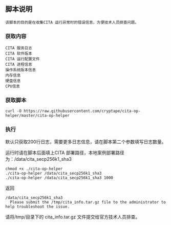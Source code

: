 ## 脚本说明

```
该脚本的目的是在收集CITA 运行异常时的错误信息，方便技术人员排查问题。
```

### 获取内容

```
CITA 服务日志
CITA 软件版本
CITA 运行配置文件
CITA 进程信息
操作系统版本信息
内存信息
硬盘信息
CPU信息
```

### 获取脚本
```
curl -O https://raw.githubusercontent.com/cryptape/cita-op-helper/master/cita-op-helper
```

###  执行
默认只获取200行日志，需要更多日志信息，请在脚本第二个参数填写日志数量。

运行时请在脚本后面填上CITA 部署路径，本地案例部署路径为：/data/cita_secp256k1_sha3
```
chmod +x ./cita-op-helper
./cita-op-helper /data/cita_secp256k1_sha3
./cita-op-helper /data/cita_secp256k1_sha3 1000
```
返回
```
/data/cita_secp256k1_sha3
  Please submit the /tmp/cita_info.tar.gz file to the administrator to help troubleshoot the issue. 
```
请将/tmp/目录下的 cita_info.tar.gz 文件提交给官方技术人员排查。
